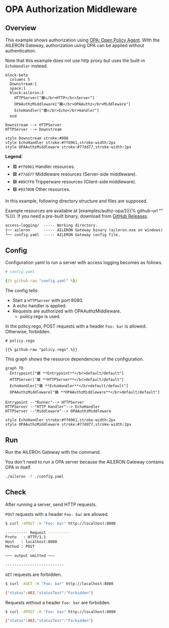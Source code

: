 # OPA Authorization Middleware

## Overview

This example shows authorization using [OPA: Open Policy Agent](https://www.openpolicyagent.org/).
WIth the AILERON Gateway, authorization using OPA can be applied without authentication.

Note that this example does not use http proxy but uses the built-in `EchoHandler` instead.

```mermaid
block-beta
  columns 5
  Downstream:1
  space:1
  block:aileron:3
    HTTPServer["🟪</br>HTTP</br>Server"]
    OPAAuthzMiddleware["🟩</br>OPAAuthz</br>Middleware"]
    EchoHandler["🟥</br>Echo</br>Handler"]
  end

Downstream --> HTTPServer
HTTPServer --> Downstream

style Downstream stroke:#888
style EchoHandler stroke:#ff6961,stroke-width:2px
style OPAAuthzMiddleware stroke:#77dd77,stroke-width:2px
```

**Legend**:

- 🟥 `#ff6961` Handler resources.
- 🟩 `#77dd77` Middleware resources (Server-side middleware).
- 🟦 `#89CFF0` Tripperware resources (Client-side middleware).
- 🟪 `#9370DB` Other resources.

In this example, following directory structure and files are supposed.

Example resources are available at [examples/authz-opa/]({{% github-url "" %}}).
If you need a pre-built binary, download from [GitHub Releases](https://github.com/aileron-gateway/aileron-gateway/releases).

```txt
access-logging/  ----- Working directory.
├── aileron      ----- AILERON Gateway binary (aileron.exe on windows).
└── config.yaml  ----- AILERON Gateway config file.
```

## Config

Configuration yaml to run a server with access logging becomes as follows.

```yaml
# config.yaml

{{% github-raw "config.yaml" %}}
```

The config tells:

- Start a `HTTPServer` with port 8080.
- A echo handler is applied.
- Requests are authorized with OPAAuthzMiddleware.
  - policy.rego is used.

In the policy.rego, POST requests with a header `Foo: bar` is allowed.
Otherwise, forbidden.

```opa
# policy.rego

{{% github-raw "policy.rego" %}}
```

This graph shows the resource dependencies of the configuration.

```mermaid
graph TD
  Entrypoint["🟪 **Entrypoint**</br>default/default"]
  HTTPServer["🟪 **HTTPServer**</br>default/default"]
  EchoHandler["🟥 **EchoHandler**</br>default/default"]
  OPAAuthzMiddleware["🟩 **OPAAuthzMiddleware**</br>default/default"]

Entrypoint --"Runner"--> HTTPServer
HTTPServer --"HTTP Handler"--> EchoHandler
HTTPServer --"Middleware"--> OPAAuthzMiddleware

style EchoHandler stroke:#ff6961,stroke-width:2px
style OPAAuthzMiddleware stroke:#77dd77,stroke-width:2px
```

## Run

Run the AILEROn Gateway with the command.

You don't need to run a OPA server because the AILERON Gateway contains OPA in itself.

```bash
./aileron -f ./config.yaml
```

## Check

After running a server, send HTTP requests.

`POST` requests with a header `Foo: bar` are allowed.

```bash
$ curl -XPOST -H "Foo: bar" http://localhost:8080

---------- Request ----------
Proto   : HTTP/1.1
Host   : localhost:8080
Method : POST

~~~ output omitted ~~~

--------------------------
```

`GET` requests are forbidden.

```bash
$ curl -XGET -H "Foo: bar" http://localhost:8080

{"status":403,"statusText":"Forbidden"}
```

Requests without a header `Foo: bar` are forbidden.

```bash
$ curl -XPOST -H "Foo: baz" http://localhost:8080

{"status":403,"statusText":"Forbidden"}
```
